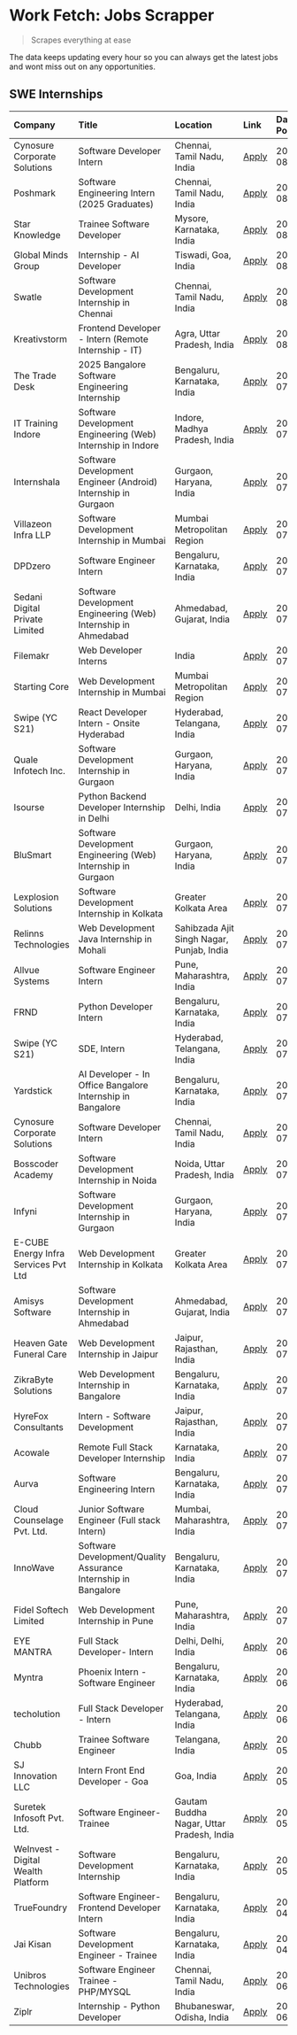 # Work Fetch: Jobs Scrapper
> Scrapes everything at ease

The data keeps updating every hour so you can always get the latest jobs and wont miss out on any opportunities.

## SWE Internships
<!--START_SECTION:workfetch-->
| Company                              | Title                                                          | Location                                  | Link                                                                                                                                                                                                                                                                                                    | Date Posted   |
|:-------------------------------------|:---------------------------------------------------------------|:------------------------------------------|:--------------------------------------------------------------------------------------------------------------------------------------------------------------------------------------------------------------------------------------------------------------------------------------------------------|:--------------|
| Cynosure Corporate Solutions         | Software Developer Intern                                      | Chennai, Tamil Nadu, India                | [Apply](https://in.linkedin.com/jobs/view/software-developer-intern-at-cynosure-corporate-solutions-3991507758?position=12&pageNum=0&refId=s%2BrVu%2BP8HhCCEW%2BBcDrGmA%3D%3D&trackingId=HugbU5QEKWF0BZUNbtLWRw%3D%3D&trk=public_jobs_jserp-result_search-card)                                         | 2024-08-02    |
| Poshmark                             | Software Engineering Intern (2025 Graduates)                   | Chennai, Tamil Nadu, India                | [Apply](https://in.linkedin.com/jobs/view/software-engineering-intern-2025-graduates-at-poshmark-3973115109?position=36&pageNum=0&refId=s%2BrVu%2BP8HhCCEW%2BBcDrGmA%3D%3D&trackingId=8FDUznWjmQng3349yzGxxA%3D%3D&trk=public_jobs_jserp-result_search-card)                                            | 2024-08-02    |
| Star Knowledge                       | Trainee Software Developer                                     | Mysore, Karnataka, India                  | [Apply](https://in.linkedin.com/jobs/view/trainee-software-developer-at-star-knowledge-3991516161?position=42&pageNum=0&refId=s%2BrVu%2BP8HhCCEW%2BBcDrGmA%3D%3D&trackingId=dEHKzljwPcxD5TxjZIQbpQ%3D%3D&trk=public_jobs_jserp-result_search-card)                                                      | 2024-08-02    |
| Global Minds Group                   | Internship - AI Developer                                      | Tiswadi, Goa, India                       | [Apply](https://in.linkedin.com/jobs/view/internship-ai-developer-at-global-minds-group-3991511404?position=44&pageNum=0&refId=s%2BrVu%2BP8HhCCEW%2BBcDrGmA%3D%3D&trackingId=D%2FNwuI1AwvFh2mCmchPBAg%3D%3D&trk=public_jobs_jserp-result_search-card)                                                   | 2024-08-02    |
| Swatle                               | Software Development Internship in Chennai                     | Chennai, Tamil Nadu, India                | [Apply](https://in.linkedin.com/jobs/view/software-development-internship-in-chennai-at-swatle-3990246717?position=7&pageNum=0&refId=s%2BrVu%2BP8HhCCEW%2BBcDrGmA%3D%3D&trackingId=HHJdj9COHdiQoZt0md3%2FeQ%3D%3D&trk=public_jobs_jserp-result_search-card)                                             | 2024-08-01    |
| Kreativstorm                         | Frontend Developer - Intern (Remote Internship - IT)           | Agra, Uttar Pradesh, India                | [Apply](https://in.linkedin.com/jobs/view/frontend-developer-intern-remote-internship-it-at-kreativstorm-3990239094?position=13&pageNum=0&refId=s%2BrVu%2BP8HhCCEW%2BBcDrGmA%3D%3D&trackingId=c4oizJJZhTWRHdXJuuUfMQ%3D%3D&trk=public_jobs_jserp-result_search-card)                                    | 2024-08-01    |
| The Trade Desk                       | 2025 Bangalore Software Engineering Internship                 | Bengaluru, Karnataka, India               | [Apply](https://in.linkedin.com/jobs/view/2025-bangalore-software-engineering-internship-at-the-trade-desk-3987456531?position=28&pageNum=0&refId=s%2BrVu%2BP8HhCCEW%2BBcDrGmA%3D%3D&trackingId=NoIiGB4Ss3sfldR2Ic0Irw%3D%3D&trk=public_jobs_jserp-result_search-card)                                  | 2024-07-30    |
| IT Training Indore                   | Software Development Engineering (Web) Internship in Indore    | Indore, Madhya Pradesh, India             | [Apply](https://in.linkedin.com/jobs/view/software-development-engineering-web-internship-in-indore-at-it-training-indore-3987149765?position=8&pageNum=0&refId=s%2BrVu%2BP8HhCCEW%2BBcDrGmA%3D%3D&trackingId=hEelgGUXGh1GfGRGCjT3wg%3D%3D&trk=public_jobs_jserp-result_search-card)                    | 2024-07-29    |
| Internshala                          | Software Development Engineer (Android) Internship in Gurgaon  | Gurgaon, Haryana, India                   | [Apply](https://in.linkedin.com/jobs/view/software-development-engineer-android-internship-in-gurgaon-at-internshala-3987153031?position=41&pageNum=0&refId=s%2BrVu%2BP8HhCCEW%2BBcDrGmA%3D%3D&trackingId=huPuy8VOm0SOYjNXrlFf0Q%3D%3D&trk=public_jobs_jserp-result_search-card)                        | 2024-07-29    |
| Villazeon Infra LLP                  | Software Development Internship in Mumbai                      | Mumbai Metropolitan Region                | [Apply](https://in.linkedin.com/jobs/view/software-development-internship-in-mumbai-at-villazeon-infra-llp-3985431977?position=43&pageNum=0&refId=s%2BrVu%2BP8HhCCEW%2BBcDrGmA%3D%3D&trackingId=vQl7cy3rA4Ne9SfKelFlpw%3D%3D&trk=public_jobs_jserp-result_search-card)                                  | 2024-07-27    |
| DPDzero                              | Software Engineer Intern                                       | Bengaluru, Karnataka, India               | [Apply](https://in.linkedin.com/jobs/view/software-engineer-intern-at-dpdzero-3984918371?position=31&pageNum=0&refId=s%2BrVu%2BP8HhCCEW%2BBcDrGmA%3D%3D&trackingId=MOWdjOCfSdrNRjtI3gBKXw%3D%3D&trk=public_jobs_jserp-result_search-card)                                                               | 2024-07-26    |
| Sedani Digital Private Limited       | Software Development Engineering (Web) Internship in Ahmedabad | Ahmedabad, Gujarat, India                 | [Apply](https://in.linkedin.com/jobs/view/software-development-engineering-web-internship-in-ahmedabad-at-sedani-digital-private-limited-3985017980?position=9&pageNum=0&refId=s%2BrVu%2BP8HhCCEW%2BBcDrGmA%3D%3D&trackingId=2LR42U3t9%2Foq2Uwdlknz%2Bw%3D%3D&trk=public_jobs_jserp-result_search-card) | 2024-07-25    |
| Filemakr                             | Web Developer Interns                                          | India                                     | [Apply](https://in.linkedin.com/jobs/view/web-developer-interns-at-filemakr-3981227003?position=57&pageNum=0&refId=s%2BrVu%2BP8HhCCEW%2BBcDrGmA%3D%3D&trackingId=GfDl8SsrCFbdWXVJyFeprw%3D%3D&trk=public_jobs_jserp-result_search-card)                                                                 | 2024-07-24    |
| Starting Core                        | Web Development Internship in Mumbai                           | Mumbai Metropolitan Region                | [Apply](https://in.linkedin.com/jobs/view/web-development-internship-in-mumbai-at-starting-core-3981367557?position=11&pageNum=0&refId=s%2BrVu%2BP8HhCCEW%2BBcDrGmA%3D%3D&trackingId=qfzyUQ4uSSAxirp1S6NEfg%3D%3D&trk=public_jobs_jserp-result_search-card)                                             | 2024-07-23    |
| Swipe (YC S21)                       | React Developer Intern - Onsite Hyderabad                      | Hyderabad, Telangana, India               | [Apply](https://in.linkedin.com/jobs/view/react-developer-intern-onsite-hyderabad-at-swipe-yc-s21-3981326010?position=14&pageNum=0&refId=s%2BrVu%2BP8HhCCEW%2BBcDrGmA%3D%3D&trackingId=SwQRmzKPSZ%2B76woMD95WVQ%3D%3D&trk=public_jobs_jserp-result_search-card)                                         | 2024-07-23    |
| Quale Infotech Inc.                  | Software Development Internship in Gurgaon                     | Gurgaon, Haryana, India                   | [Apply](https://in.linkedin.com/jobs/view/software-development-internship-in-gurgaon-at-quale-infotech-inc-3981372174?position=18&pageNum=0&refId=s%2BrVu%2BP8HhCCEW%2BBcDrGmA%3D%3D&trackingId=09K%2FJamEctF0aRMHBNFXnA%3D%3D&trk=public_jobs_jserp-result_search-card)                                | 2024-07-23    |
| Isourse                              | Python Backend Developer Internship in Delhi                   | Delhi, India                              | [Apply](https://in.linkedin.com/jobs/view/python-backend-developer-internship-in-delhi-at-isourse-3981371334?position=20&pageNum=0&refId=s%2BrVu%2BP8HhCCEW%2BBcDrGmA%3D%3D&trackingId=%2FVXP6O9JSvg2hf6p6WS4Xw%3D%3D&trk=public_jobs_jserp-result_search-card)                                         | 2024-07-23    |
| BluSmart                             | Software Development Engineering (Web) Internship in Gurgaon   | Gurgaon, Haryana, India                   | [Apply](https://in.linkedin.com/jobs/view/software-development-engineering-web-internship-in-gurgaon-at-blusmart-3981371374?position=22&pageNum=0&refId=s%2BrVu%2BP8HhCCEW%2BBcDrGmA%3D%3D&trackingId=3BdrXqcPsZgkMDikLIAQPQ%3D%3D&trk=public_jobs_jserp-result_search-card)                            | 2024-07-23    |
| Lexplosion Solutions                 | Software Development Internship in Kolkata                     | Greater Kolkata Area                      | [Apply](https://in.linkedin.com/jobs/view/software-development-internship-in-kolkata-at-lexplosion-solutions-3981366528?position=27&pageNum=0&refId=s%2BrVu%2BP8HhCCEW%2BBcDrGmA%3D%3D&trackingId=t02NTsZVwHb1Oa9zaOfeWQ%3D%3D&trk=public_jobs_jserp-result_search-card)                                | 2024-07-23    |
| Relinns Technologies                 | Web Development Java Internship in Mohali                      | Sahibzada Ajit Singh Nagar, Punjab, India | [Apply](https://in.linkedin.com/jobs/view/web-development-java-internship-in-mohali-at-relinns-technologies-3981368497?position=51&pageNum=0&refId=s%2BrVu%2BP8HhCCEW%2BBcDrGmA%3D%3D&trackingId=nzn5OLsvHjmKV8%2Br4nbiDw%3D%3D&trk=public_jobs_jserp-result_search-card)                               | 2024-07-23    |
| Allvue Systems                       | Software Engineer Intern                                       | Pune, Maharashtra, India                  | [Apply](https://in.linkedin.com/jobs/view/software-engineer-intern-at-allvue-systems-3980955230?position=56&pageNum=0&refId=s%2BrVu%2BP8HhCCEW%2BBcDrGmA%3D%3D&trackingId=MfgqqLToTxHHJ04l0s0upQ%3D%3D&trk=public_jobs_jserp-result_search-card)                                                        | 2024-07-23    |
| FRND                                 | Python Developer Intern                                        | Bengaluru, Karnataka, India               | [Apply](https://in.linkedin.com/jobs/view/python-developer-intern-at-frnd-3982901541?position=60&pageNum=0&refId=s%2BrVu%2BP8HhCCEW%2BBcDrGmA%3D%3D&trackingId=AGST%2FOP1BO0Ope6RLrPXMA%3D%3D&trk=public_jobs_jserp-result_search-card)                                                                 | 2024-07-23    |
| Swipe (YC S21)                       | SDE, Intern                                                    | Hyderabad, Telangana, India               | [Apply](https://in.linkedin.com/jobs/view/sde-intern-at-swipe-yc-s21-3980368092?position=45&pageNum=0&refId=s%2BrVu%2BP8HhCCEW%2BBcDrGmA%3D%3D&trackingId=xDVSneO3o%2FoPPQlOqy20nQ%3D%3D&trk=public_jobs_jserp-result_search-card)                                                                      | 2024-07-22    |
| Yardstick                            | AI Developer - In Office Bangalore Internship in Bangalore     | Bengaluru, Karnataka, India               | [Apply](https://in.linkedin.com/jobs/view/ai-developer-in-office-bangalore-internship-in-bangalore-at-yardstick-3981740317?position=50&pageNum=0&refId=s%2BrVu%2BP8HhCCEW%2BBcDrGmA%3D%3D&trackingId=Fa4BBjF%2BKOcnWpVmH8mUQw%3D%3D&trk=public_jobs_jserp-result_search-card)                           | 2024-07-21    |
| Cynosure Corporate Solutions         | Software Developer Intern                                      | Chennai, Tamil Nadu, India                | [Apply](https://in.linkedin.com/jobs/view/software-developer-intern-at-cynosure-corporate-solutions-3979445794?position=26&pageNum=0&refId=s%2BrVu%2BP8HhCCEW%2BBcDrGmA%3D%3D&trackingId=H7xFi74YpI9h74PG30cK%2Fw%3D%3D&trk=public_jobs_jserp-result_search-card)                                       | 2024-07-20    |
| Bosscoder Academy                    | Software Development Internship in Noida                       | Noida, Uttar Pradesh, India               | [Apply](https://in.linkedin.com/jobs/view/software-development-internship-in-noida-at-bosscoder-academy-3979668791?position=4&pageNum=0&refId=s%2BrVu%2BP8HhCCEW%2BBcDrGmA%3D%3D&trackingId=iLX%2BP31mA2xlwEy1BJa5PA%3D%3D&trk=public_jobs_jserp-result_search-card)                                    | 2024-07-18    |
| Infyni                               | Software Development Internship in Gurgaon                     | Gurgaon, Haryana, India                   | [Apply](https://in.linkedin.com/jobs/view/software-development-internship-in-gurgaon-at-infyni-3979668846?position=10&pageNum=0&refId=s%2BrVu%2BP8HhCCEW%2BBcDrGmA%3D%3D&trackingId=9P00YbLTpqD9DyZVW6GbCQ%3D%3D&trk=public_jobs_jserp-result_search-card)                                              | 2024-07-18    |
| E-CUBE Energy Infra Services Pvt Ltd | Web Development Internship in Kolkata                          | Greater Kolkata Area                      | [Apply](https://in.linkedin.com/jobs/view/web-development-internship-in-kolkata-at-e-cube-energy-infra-services-pvt-ltd-3979668815?position=15&pageNum=0&refId=s%2BrVu%2BP8HhCCEW%2BBcDrGmA%3D%3D&trackingId=zkOIau8e10NjHiaK56XbUg%3D%3D&trk=public_jobs_jserp-result_search-card)                     | 2024-07-18    |
| Amisys Software                      | Software Development Internship in Ahmedabad                   | Ahmedabad, Gujarat, India                 | [Apply](https://in.linkedin.com/jobs/view/software-development-internship-in-ahmedabad-at-amisys-software-3979670728?position=24&pageNum=0&refId=s%2BrVu%2BP8HhCCEW%2BBcDrGmA%3D%3D&trackingId=%2FrMP4Th54txiWW%2FxUyHgsw%3D%3D&trk=public_jobs_jserp-result_search-card)                               | 2024-07-18    |
| Heaven Gate Funeral Care             | Web Development Internship in Jaipur                           | Jaipur, Rajasthan, India                  | [Apply](https://in.linkedin.com/jobs/view/web-development-internship-in-jaipur-at-heaven-gate-funeral-care-3979674387?position=39&pageNum=0&refId=s%2BrVu%2BP8HhCCEW%2BBcDrGmA%3D%3D&trackingId=u6bNThBK5bE1z9u34kWTQQ%3D%3D&trk=public_jobs_jserp-result_search-card)                                  | 2024-07-18    |
| ZikraByte Solutions                  | Web Development Internship in Bangalore                        | Bengaluru, Karnataka, India               | [Apply](https://in.linkedin.com/jobs/view/web-development-internship-in-bangalore-at-zikrabyte-solutions-3978596765?position=37&pageNum=0&refId=s%2BrVu%2BP8HhCCEW%2BBcDrGmA%3D%3D&trackingId=nwlgyBbjOQOCp3jicctsGQ%3D%3D&trk=public_jobs_jserp-result_search-card)                                    | 2024-07-17    |
| HyreFox Consultants                  | Intern - Software Development                                  | Jaipur, Rajasthan, India                  | [Apply](https://in.linkedin.com/jobs/view/intern-software-development-at-hyrefox-consultants-3975991352?position=29&pageNum=0&refId=s%2BrVu%2BP8HhCCEW%2BBcDrGmA%3D%3D&trackingId=maxUnqGLHTGLUouoYNMnDg%3D%3D&trk=public_jobs_jserp-result_search-card)                                                | 2024-07-14    |
| Acowale                              | Remote Full Stack Developer Internship                         | Karnataka, India                          | [Apply](https://in.linkedin.com/jobs/view/remote-full-stack-developer-internship-at-acowale-3971889398?position=3&pageNum=0&refId=s%2BrVu%2BP8HhCCEW%2BBcDrGmA%3D%3D&trackingId=E0%2BiSvftFhWwjtWYsih62Q%3D%3D&trk=public_jobs_jserp-result_search-card)                                                | 2024-07-10    |
| Aurva                                | Software Engineering Intern                                    | Bengaluru, Karnataka, India               | [Apply](https://in.linkedin.com/jobs/view/software-engineering-intern-at-aurva-3972234446?position=55&pageNum=0&refId=s%2BrVu%2BP8HhCCEW%2BBcDrGmA%3D%3D&trackingId=f5L7OCE0RDAl5anODTuHgg%3D%3D&trk=public_jobs_jserp-result_search-card)                                                              | 2024-07-10    |
| Cloud Counselage Pvt. Ltd.           | Junior Software Engineer (Full stack Intern)                   | Mumbai, Maharashtra, India                | [Apply](https://in.linkedin.com/jobs/view/junior-software-engineer-full-stack-intern-at-cloud-counselage-pvt-ltd-3967725851?position=21&pageNum=0&refId=s%2BrVu%2BP8HhCCEW%2BBcDrGmA%3D%3D&trackingId=QDOojnc%2BXUPO1pYVvkGPTw%3D%3D&trk=public_jobs_jserp-result_search-card)                          | 2024-07-09    |
| InnoWave                             | Software Development/Quality Assurance Internship in Bangalore | Bengaluru, Karnataka, India               | [Apply](https://in.linkedin.com/jobs/view/software-development-quality-assurance-internship-in-bangalore-at-innowave-3970349934?position=19&pageNum=0&refId=s%2BrVu%2BP8HhCCEW%2BBcDrGmA%3D%3D&trackingId=RV9ftg1N4i1oa6Mn8CrTRg%3D%3D&trk=public_jobs_jserp-result_search-card)                        | 2024-07-08    |
| Fidel Softech Limited                | Web Development Internship in Pune                             | Pune, Maharashtra, India                  | [Apply](https://in.linkedin.com/jobs/view/web-development-internship-in-pune-at-fidel-softech-limited-3965691167?position=25&pageNum=0&refId=s%2BrVu%2BP8HhCCEW%2BBcDrGmA%3D%3D&trackingId=g%2Bl2pLYAVFP7StBZAjQ%2FuA%3D%3D&trk=public_jobs_jserp-result_search-card)                                   | 2024-07-02    |
| EYE MANTRA                           | Full Stack Developer- Intern                                   | Delhi, Delhi, India                       | [Apply](https://in.linkedin.com/jobs/view/full-stack-developer-intern-at-eye-mantra-3960988037?position=17&pageNum=0&refId=s%2BrVu%2BP8HhCCEW%2BBcDrGmA%3D%3D&trackingId=eCJce1VVTB111gfUhyTOqg%3D%3D&trk=public_jobs_jserp-result_search-card)                                                         | 2024-06-28    |
| Myntra                               | Phoenix Intern - Software Engineer                             | Bengaluru, Karnataka, India               | [Apply](https://in.linkedin.com/jobs/view/phoenix-intern-software-engineer-at-myntra-3947244832?position=35&pageNum=0&refId=s%2BrVu%2BP8HhCCEW%2BBcDrGmA%3D%3D&trackingId=btSOQy73DJ2gxAtRRK%2F7ng%3D%3D&trk=public_jobs_jserp-result_search-card)                                                      | 2024-06-12    |
| techolution                          | Full Stack Developer - Intern                                  | Hyderabad, Telangana, India               | [Apply](https://in.linkedin.com/jobs/view/full-stack-developer-intern-at-techolution-3947911862?position=48&pageNum=0&refId=s%2BrVu%2BP8HhCCEW%2BBcDrGmA%3D%3D&trackingId=K2%2FrGsshh3SjqAEN742Idg%3D%3D&trk=public_jobs_jserp-result_search-card)                                                      | 2024-06-06    |
| Chubb                                | Trainee Software Engineer                                      | Telangana, India                          | [Apply](https://in.linkedin.com/jobs/view/trainee-software-engineer-at-chubb-3955950075?position=34&pageNum=0&refId=s%2BrVu%2BP8HhCCEW%2BBcDrGmA%3D%3D&trackingId=h6aHVxmCAxewbNcJ5zJ17w%3D%3D&trk=public_jobs_jserp-result_search-card)                                                                | 2024-05-27    |
| SJ Innovation LLC                    | Intern Front End Developer - Goa                               | Goa, India                                | [Apply](https://in.linkedin.com/jobs/view/intern-front-end-developer-goa-at-sj-innovation-llc-3931678611?position=23&pageNum=0&refId=s%2BrVu%2BP8HhCCEW%2BBcDrGmA%3D%3D&trackingId=Tisgmep8pJB39tyAdrpavA%3D%3D&trk=public_jobs_jserp-result_search-card)                                               | 2024-05-24    |
| Suretek Infosoft Pvt. Ltd.           | Software Engineer-Trainee                                      | Gautam Buddha Nagar, Uttar Pradesh, India | [Apply](https://in.linkedin.com/jobs/view/software-engineer-trainee-at-suretek-infosoft-pvt-ltd-3916999948?position=33&pageNum=0&refId=s%2BrVu%2BP8HhCCEW%2BBcDrGmA%3D%3D&trackingId=EuWlyxPwqKgkGw%2FIKTxeEg%3D%3D&trk=public_jobs_jserp-result_search-card)                                           | 2024-05-04    |
| WeInvest - Digital Wealth Platform   | Software Development Internship                                | Bengaluru, Karnataka, India               | [Apply](https://in.linkedin.com/jobs/view/software-development-internship-at-weinvest-digital-wealth-platform-3912867225?position=2&pageNum=0&refId=s%2BrVu%2BP8HhCCEW%2BBcDrGmA%3D%3D&trackingId=PtrgV4tkF7K7q1NWVA0p7Q%3D%3D&trk=public_jobs_jserp-result_search-card)                                | 2024-05-01    |
| TrueFoundry                          | Software Engineer- Frontend Developer Intern                   | Bengaluru, Karnataka, India               | [Apply](https://in.linkedin.com/jobs/view/software-engineer-frontend-developer-intern-at-truefoundry-3887320206?position=30&pageNum=0&refId=s%2BrVu%2BP8HhCCEW%2BBcDrGmA%3D%3D&trackingId=22jpg9zhDh5grvuhjfHpnw%3D%3D&trk=public_jobs_jserp-result_search-card)                                        | 2024-04-05    |
| Jai Kisan                            | Software Development Engineer - Trainee                        | Bengaluru, Karnataka, India               | [Apply](https://in.linkedin.com/jobs/view/software-development-engineer-trainee-at-jai-kisan-3913911193?position=32&pageNum=0&refId=s%2BrVu%2BP8HhCCEW%2BBcDrGmA%3D%3D&trackingId=AfNTFB4%2FUOAWFPROL2pElg%3D%3D&trk=public_jobs_jserp-result_search-card)                                              | 2024-04-04    |
| Unibros Technologies                 | Software Engineer Trainee - PHP/MYSQL                          | Chennai, Tamil Nadu, India                | [Apply](https://in.linkedin.com/jobs/view/software-engineer-trainee-php-mysql-at-unibros-technologies-3656599241?position=53&pageNum=0&refId=s%2BrVu%2BP8HhCCEW%2BBcDrGmA%3D%3D&trackingId=6lS3RWyScgwi4rlBHDflZA%3D%3D&trk=public_jobs_jserp-result_search-card)                                       | 2023-06-12    |
| Ziplr                                | Internship - Python Developer                                  | Bhubaneswar, Odisha, India                | [Apply](https://in.linkedin.com/jobs/view/internship-python-developer-at-ziplr-3645677592?position=49&pageNum=0&refId=s%2BrVu%2BP8HhCCEW%2BBcDrGmA%3D%3D&trackingId=lEECrLX%2FPnEu3kGOqLSulw%3D%3D&trk=public_jobs_jserp-result_search-card)                                                            | 2023-06-02    |
<!--END_SECTION:workfetch-->
